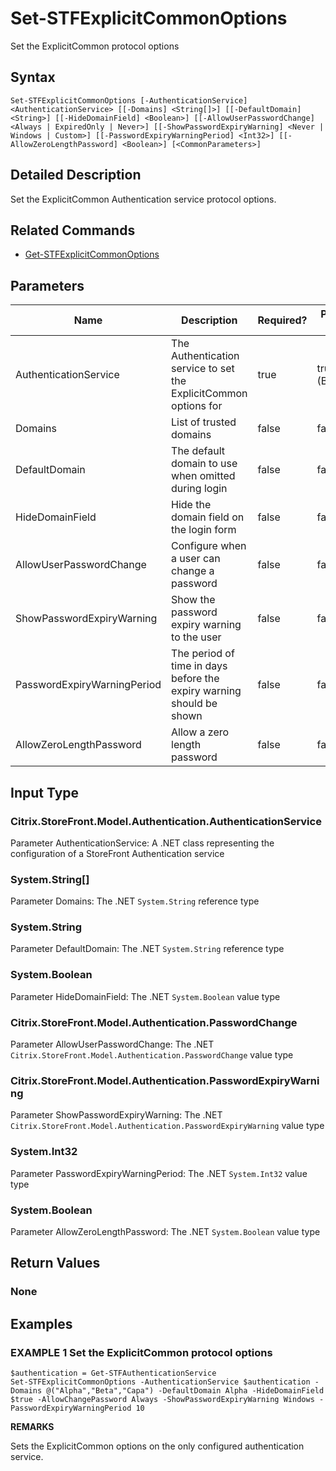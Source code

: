 ﻿# Set-STFExplicitCommonOptions

Set the ExplicitCommon protocol options

## Syntax

```
Set-STFExplicitCommonOptions [-AuthenticationService] <AuthenticationService> [[-Domains] <String[]>] [[-DefaultDomain] <String>] [[-HideDomainField] <Boolean>] [[-AllowUserPasswordChange] <Always | ExpiredOnly | Never>] [[-ShowPasswordExpiryWarning] <Never | Windows | Custom>] [[-PasswordExpiryWarningPeriod] <Int32>] [[-AllowZeroLengthPassword] <Boolean>] [<CommonParameters>]
```

## Detailed Description

Set the ExplicitCommon Authentication service protocol options.

## Related Commands

* [Get-STFExplicitCommonOptions](Get-STFExplicitCommonOptions.md)

## Parameters

| Name   | Description | Required? | Pipeline Input | Default Value |
| --- | --- | --- | --- | --- |
|AuthenticationService|The Authentication service to set the ExplicitCommon options for|true|true (ByValue)| |
|Domains|List of trusted domains|false|false| |
|DefaultDomain|The default domain to use when omitted during login|false|false| |
|HideDomainField|Hide the domain field on the login form|false|false| |
|AllowUserPasswordChange|Configure when a user can change a password|false|false| |
|ShowPasswordExpiryWarning|Show the password expiry warning to the user|false|false| |
|PasswordExpiryWarningPeriod|The period of time in days before the expiry warning should be shown|false|false| |
|AllowZeroLengthPassword|Allow a zero length password|false|false| |

## Input Type

### Citrix.StoreFront.Model.Authentication.AuthenticationService

Parameter AuthenticationService: A .NET class representing the configuration of a StoreFront Authentication service

### System.String[]

Parameter Domains: The .NET `System.String` reference type

### System.String

Parameter DefaultDomain: The .NET `System.String` reference type

### System.Boolean

Parameter HideDomainField: The .NET `System.Boolean` value type

### Citrix.StoreFront.Model.Authentication.PasswordChange

Parameter AllowUserPasswordChange: The .NET `Citrix.StoreFront.Model.Authentication.PasswordChange` value type

### Citrix.StoreFront.Model.Authentication.PasswordExpiryWarning

Parameter ShowPasswordExpiryWarning: The .NET `Citrix.StoreFront.Model.Authentication.PasswordExpiryWarning` value type

### System.Int32

Parameter PasswordExpiryWarningPeriod: The .NET `System.Int32` value type

### System.Boolean

Parameter AllowZeroLengthPassword: The .NET `System.Boolean` value type

## Return Values

### None

## Examples

### EXAMPLE 1 Set the ExplicitCommon protocol options

```
$authentication = Get-STFAuthenticationService
Set-STFExplicitCommonOptions -AuthenticationService $authentication -Domains @("Alpha","Beta","Capa") -DefaultDomain Alpha -HideDomainField $true -AllowChangePassword Always -ShowPasswordExpiryWarning Windows -PasswordExpiryWarningPeriod 10
```

**REMARKS**

Sets the ExplicitCommon options on the only configured authentication service.
